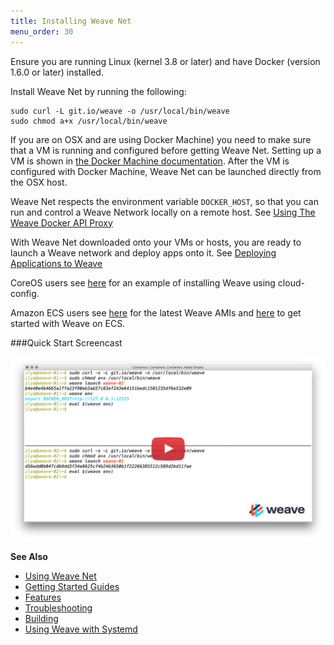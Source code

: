 ```yaml
---
title: Installing Weave Net
menu_order: 30
---
```



Ensure you are running Linux (kernel 3.8 or later) and have Docker
(version 1.6.0 or later) installed. 

Install Weave Net by running the following:

    sudo curl -L git.io/weave -o /usr/local/bin/weave
    sudo chmod a+x /usr/local/bin/weave

If you are on OSX and are using Docker Machine) you need to make sure
that a VM is running and configured before getting Weave Net. Setting up a VM is shown in [the Docker Machine
documentation](https://docs.docker.com/installation/mac/#from-your-shell).
After the VM is configured with Docker Machine, Weave Net can be launched directly from the OSX host.

Weave Net respects the environment variable `DOCKER_HOST`, so that you can run
and control a Weave Network locally on a remote host. See [Using The Weave Docker API Proxy](/site/weave-docker-api/using-proxy.md)

With Weave Net downloaded onto your VMs or hosts, you are ready to launch a Weave network and deploy apps onto it. See [Deploying Applications to Weave](/site/using-weave/deploying-applications.md#launching)

CoreOS users see [here](https://github.com/fintanr/weave-gs/blob/master/coreos-simple/user-data) for an example of installing Weave using cloud-config.

Amazon ECS users see
[here](https://github.com/weaveworks/guides/blob/master/aws-ecs/LATESTAMIs.md)
for the latest Weave AMIs and
[here](http://weave.works/guides/service-discovery-with-weave-aws-ecs.html) to get started with Weave on ECS.


###Quick Start Screencast

<a href="https://youtu.be/kihQCCT1ykE" alt="Click to watch the screencast" target="_blank">
  <img src="/docs/hello-screencast.png" />
</a>

**See Also** 

 * [Using Weave Net](/site/using-weave.md)
 * [Getting Started Guides](http://www.weave.works/guides/)
 * [Features](/site/features.md)
 * [Troubleshooting](/site/troubleshooting.md)
 * [Building](/site/building.md)
 * [Using Weave with Systemd](/site/systemd.md)
 
